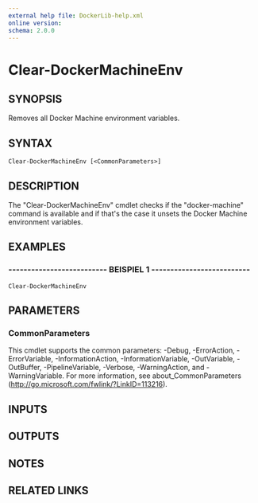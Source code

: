 ```yaml
---
external help file: DockerLib-help.xml
online version: 
schema: 2.0.0
---
```


# Clear-DockerMachineEnv

## SYNOPSIS
Removes all Docker Machine environment variables.

## SYNTAX

```
Clear-DockerMachineEnv [<CommonParameters>]
```

## DESCRIPTION
The "Clear-DockerMachineEnv" cmdlet checks if the "docker-machine" command is available and if that's the case it unsets the Docker Machine environment variables.

## EXAMPLES

### -------------------------- BEISPIEL 1 --------------------------
```
Clear-DockerMachineEnv
```

## PARAMETERS

### CommonParameters
This cmdlet supports the common parameters: -Debug, -ErrorAction, -ErrorVariable, -InformationAction, -InformationVariable, -OutVariable, -OutBuffer, -PipelineVariable, -Verbose, -WarningAction, and -WarningVariable. For more information, see about_CommonParameters (http://go.microsoft.com/fwlink/?LinkID=113216).

## INPUTS

## OUTPUTS

## NOTES

## RELATED LINKS

